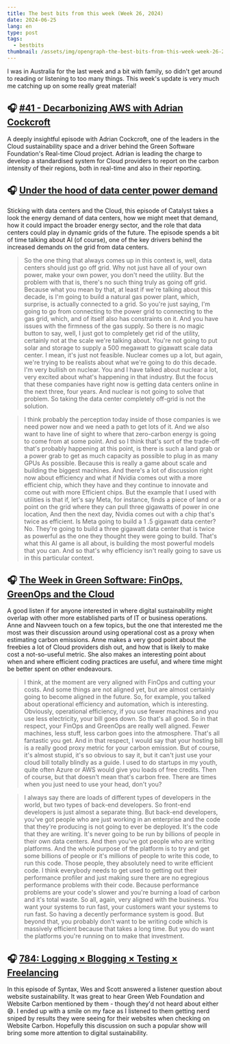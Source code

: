 ```yaml
---
title: The best bits from this week (Week 26, 2024)
date: 2024-06-25
lang: en
type: post
tags:
  - bestbits
thumbnail: /assets/img/opengraph-the-best-bits-from-this-week-week-26-2024.png
---
```


I was in Australia for the last week and a bit with family, so didn't get around to reading or listening to too many things. This week's update is very much me catching up on some really great material!

## 🎧 [#41 - Decarbonizing AWS with Adrian Cockcroft](https://greenio.gaelduez.com/e/xnym9qwn-decarbonizing-aws-with-adrian-cockcroft)

A deeply insightful episode with Adrian Cockcroft, one of the leaders in the Cloud sustainability space and a driver behind the Green Software Foundation's Real-time Cloud project. Adrian is leading the charge to develop a standardised system for Cloud providers to report on the carbon intensity of their regions, both in real-time and also in their reporting.

## 🎧 [Under the hood of data center power demand](https://www.latitudemedia.com/news/catalyst-under-the-hood-of-data-center-power-demand)

Sticking with data centers and the Cloud, this episode of Catalyst takes a look the energy demand of data centers, how we might meet that demand, how it could impact the broader energy sector, and the role that data centers could play in dynamic grids of the future. The episode spends a bit of time talking about AI (of course), one of the key drivers behind the increased demands on the grid from data centers.

> So the one thing that always comes up in this context is, well, data centers should just go off grid. Why not just have all of your own power, make your own power, you don't need the utility. But the problem with that is, there's no such thing truly as going off grid. Because what you mean by that, at least if we're talking about this decade, is I'm going to build a natural gas power plant, which, surprise, is actually connected to a grid. So you're just saying, I'm going to go from connecting to the power grid to connecting to the gas grid, which, and of itself also has constraints on it. And you have issues with the firmness of the gas supply. So there is no magic button to say, well, I just got to completely get rid of the utility, certainly not at the scale we're talking about. You're not going to put solar and storage to supply a 500 megawatt to gigawatt scale data center. I mean, it's just not feasible. Nuclear comes up a lot, but again, we're trying to be realists about what we're going to do this decade. I'm very bullish on nuclear. You and I have talked about nuclear a lot, very excited about what's happening in that industry. But the focus that these companies have right now is getting data centers online in the next three, four years. And nuclear is not going to solve that problem. So taking the data center completely off-grid is not the solution.

> I think probably the perception today inside of those companies is we need power now and we need a path to get lots of it. And we also want to have line of sight to where that zero-carbon energy is going to come from at some point. And so I think that's sort of the trade-off that's probably happening at this point, is there is such a land grab or a power grab to get as much capacity as possible to plug in as many GPUs As possible. Because this is really a game about scale and building the biggest machines. And there's a lot of discussion right now about efficiency and what if Nvidia comes out with a more efficient chip, which they have and they continue to innovate and come out with more Efficient chips. But the example that I used with utilities is that if, let's say Meta, for instance, finds a piece of land or a point on the grid where they can pull three gigawatts of power in one location, And then the next day, Nvidia comes out with a chip that's twice as efficient. Is Meta going to build a 1 .5 gigawatt data center? No. They're going to build a three gigawatt data center that is twice as powerful as the one they thought they were going to build. That's what this AI game is all about, is building the most powerful models that you can. And so that's why efficiency isn't really going to save us in this particular context.

## 🎧 [The Week in Green Software: FinOps, GreenOps and the Cloud](https://podcasts.bcast.fm/e/pnlxkvpn-the-week-in-green-software-finops-greenops-and-the-cloud)

A good listen if for anyone interested in where digital sustainability might overlap with other more established parts of IT or business operations. Anne and Navveen touch on a few topics, but the one that interested me the most was their discussion around using operational cost as a proxy when estimating carbon emissions. Anne makes a very good point about the freebies a lot of Cloud providers dish out, and how that is likely to make cost a not-so-useful metric. She also makes an interesting point about when and where efficient coding practices are useful, and where time might be better spent on other endeavours.

> I think, at the moment are very aligned with FinOps and cutting your costs. And some things are not aligned yet, but are almost certainly going to become aligned in the future. So, for example, you talked about operational efficiency and automation, which is interesting. Obviously, operational efficiency, if you use fewer machines and you use less electricity, your bill goes down. So that's all good. So in that respect, your FinOps and GreenOps are really well aligned. Fewer machines, less stuff, less carbon goes into the atmosphere. That's all fantastic you get. And in that respect, I would say that your hosting bill is a really good proxy metric for your carbon emission. But of course, it's almost stupid, it's so obvious to say it, but it can't just use your cloud bill totally blindly as a guide. I used to do startups in my youth, quite often Azure or AWS would give you loads of free credits. Then of course, but that doesn't mean that's carbon free. There are times when you just need to use your head, don't you?

> I always say there are loads of different types of developers in the world, but two types of back-end developers. So front-end developers is just almost a separate thing. But back-end developers, you've got people who are just working in an enterprise and the code that they're producing is not going to ever be deployed. It's the code that they are writing. It's never going to be run by billions of people in their own data centers. And then you've got people who are writing platforms. And the whole purpose of the platform is to try and get some billions of people or it's millions of people to write this code, to run this code. Those people, they absolutely need to write efficient code. I think everybody needs to get used to getting out their performance profiler and just making sure there are no egregious performance problems with their code. Because performance problems are your code's slower and you're burning a load of carbon and it's total waste. So all, again, very aligned with the business. You want your systems to run fast, your customers want your systems to run fast. So having a decently performance system is good. But beyond that, you probably don't want to be writing code which is massively efficient because that takes a long time. But you do want the platforms you're running on to make that investment.

## 🎧 [784: Logging × Blogging × Testing × Freelancing](https://syntax.fm/show/784/logging-blogging-testing-freelancing)

In this episode of Syntax, Wes and Scott answered a listener question about website sustainability. It was great to hear Green Web Foundation and Website Carbon mentioned by them - though they'd not heard about either 😅. I ended up with a smile on my face as I listened to them getting nerd sniped by results they were seeing for their websites when checking on Website Carbon. Hopefully this discussion on such a popular show will bring some more attention to digital sustainability.
